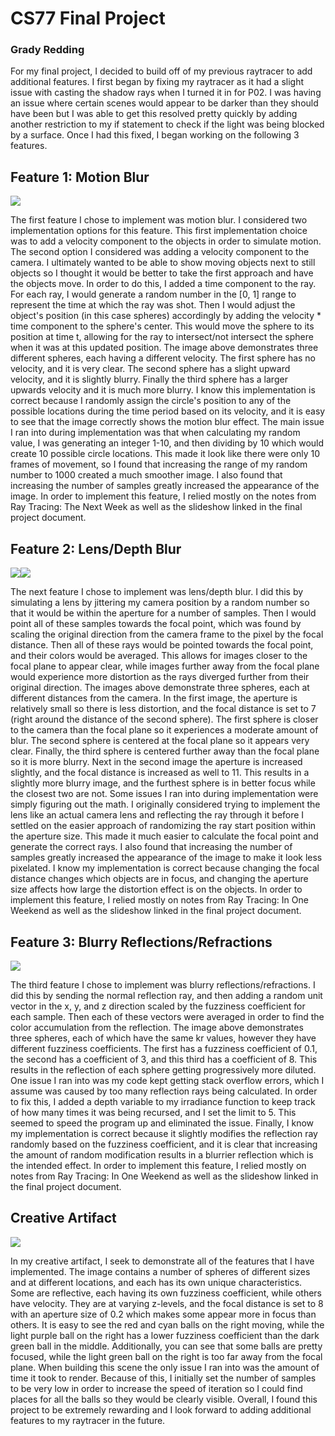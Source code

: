 CS77 Final Project
==================

### Grady Redding

For my final project, I decided to build off of my previous raytracer to add additional features. I first began by fixing my raytracer as it had a slight issue with casting the shadow rays when I turned it in for P02. I was having an issue where certain scenes would appear to be darker than they should have been but I was able to get this resolved pretty quickly by adding another restriction to my if statement to check if the light was being blocked by a surface. Once I had this fixed, I began working on the following 3 features.

Feature 1: Motion Blur
----------------------

![](images/image3.png)

The first feature I chose to implement was motion blur. I considered two implementation options for this feature. This first implementation choice was to add a velocity component to the objects in order to simulate motion. The second option I considered was adding a velocity component to the camera. I ultimately wanted to be able to show moving objects next to still objects so I thought it would be better to take the first approach and have the objects move. In order to do this, I added a time component to the ray. For each ray, I would generate a random number in the \[0, 1\] range to represent the time at which the ray was shot. Then I would adjust the object's position (in this case spheres) accordingly by adding the velocity \* time component to the sphere's center. This would move the sphere to its position at time t, allowing for the ray to intersect/not intersect the sphere when it was at this updated position. The image above demonstrates three different spheres, each having a different velocity. The first sphere has no velocity, and it is very clear. The second sphere has a slight upward velocity, and it is slightly blurry. Finally the third sphere has a larger upwards velocity and it is much more blurry. I know this implementation is correct because I randomly assign the circle's position to any of the possible locations during the time period based on its velocity, and it is easy to see that the image correctly shows the motion blur effect. The main issue I ran into during implementation was that when calculating my random value, I was generating an integer 1-10, and then dividing by 10 which would create 10 possible circle locations. This made it look like there were only 10 frames of movement, so I found that increasing the range of my random number to 1000 created a much smoother image. I also found that increasing the number of samples greatly increased the appearance of the image. In order to implement this feature, I relied mostly on the notes from Ray Tracing: The Next Week as well as the slideshow linked in the final project document.

Feature 2: Lens/Depth Blur
--------------------------

![](images/image1.png)![](images/image2.png)

The next feature I chose to implement was lens/depth blur. I did this by simulating a lens by jittering my camera position by a random number so that it would be within the aperture for a number of samples. Then I would point all of these samples towards the focal point, which was found by scaling the original direction from the camera frame to the pixel by the focal distance. Then all of these rays would be pointed towards the focal point, and their colors would be averaged. This allows for images closer to the focal plane to appear clear, while images further away from the focal plane would experience more distortion as the rays diverged further from their original direction. The images above demonstrate three spheres, each at different distances from the camera. In the first image, the aperture is relatively small so there is less distortion, and the focal distance is set to 7 (right around the distance of the second sphere). The first sphere is closer to the camera than the focal plane so it experiences a moderate amount of blur. The second sphere is centered at the focal plane so it appears very clear. Finally, the third sphere is centered further away than the focal plane so it is more blurry. Next in the second image the aperture is increased slightly, and the focal distance is increased as well to 11. This results in a slightly more blurry image, and the furthest sphere is in better focus while the closest two are not. Some issues I ran into during implementation were simply figuring out the math. I originally considered trying to implement the lens like an actual camera lens and reflecting the ray through it before I settled on the easier approach of randomizing the ray start position within the aperture size. This made it much easier to calculate the focal point and generate the correct rays. I also found that increasing the number of samples greatly increased the appearance of the image to make it look less pixelated. I know my implementation is correct because changing the focal distance changes which objects are in focus, and changing the aperture size affects how large the distortion effect is on the objects. In order to implement this feature, I relied mostly on notes from Ray Tracing: In One Weekend as well as the slideshow linked in the final project document.

Feature 3: Blurry Reflections/Refractions
-----------------------------------------

![](images/image4.png)

The third feature I chose to implement was blurry reflections/refractions. I did this by sending the normal reflection ray, and then adding a random unit vector in the x, y, and z direction scaled by the fuzziness coefficient for each sample. Then each of these vectors were averaged in order to find the color accumulation from the reflection. The image above demonstrates three spheres, each of which have the same kr values, however they have different fuzziness coefficients. The first has a fuzziness coefficient of 0.1, the second has a coefficient of 3, and this third has a coefficient of 8. This results in the reflection of each sphere getting progressively more diluted. One issue I ran into was my code kept getting stack overflow errors, which I assume was caused by too many reflection rays being calculated. In order to fix this, I added a depth variable to my irradiance function to keep track of how many times it was being recursed, and I set the limit to 5. This seemed to speed the program up and eliminated the issue. Finally, I know my implementation is correct because it slightly modifies the reflection ray randomly based on the fuzziness coefficient, and it is clear that increasing the amount of random modification results in a blurrier reflection which is the intended effect. In order to implement this feature, I relied mostly on notes from Ray Tracing: In One Weekend as well as the slideshow linked in the final project document.

Creative Artifact
-----------------

![](images/image5.png)

In my creative artifact, I seek to demonstrate all of the features that I have implemented. The image contains a number of spheres of different sizes and at different locations, and each has its own unique characteristics. Some are reflective, each having its own fuzziness coefficient, while others have velocity. They are at varying z-levels, and the focal distance is set to 8 with an aperture size of 0.2 which makes some appear more in focus than others. It is easy to see the red and cyan balls on the right moving, while the light purple ball on the right has a lower fuzziness coefficient than the dark green ball in the middle. Additionally, you can see that some balls are pretty focused, while the light green ball on the right is too far away from the focal plane. When building this scene the only issue I ran into was the amount of time it took to render. Because of this, I initially set the number of samples to be very low in order to increase the speed of iteration so I could find places for all the balls so they would be clearly visible. Overall, I found this project to be extremely rewarding and I look forward to adding additional features to my raytracer in the future.